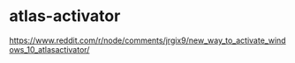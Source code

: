 # atlas-activator
https://www.reddit.com/r/node/comments/jrgix9/new_way_to_activate_windows_10_atlasactivator/
